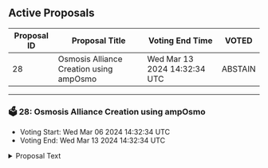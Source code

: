 ## Active Proposals

| Proposal ID | Proposal Title | Voting End Time | VOTED |
|-------------|----------------|-----------------|-------|
| 28 | Osmosis Alliance Creation using ampOsmo | Wed Mar 13 2024 14:32:34 UTC | ABSTAIN |

---

### 🗳 28: Osmosis Alliance Creation using ampOsmo
- Voting Start: Wed Mar 06 2024 14:32:34 UTC
- Voting End: Wed Mar 13 2024 14:32:34 UTC

<details>
<summary>Proposal Text</summary>
 
This proposal aims to create an economic alliance between Migaloo and Osmosis using the ampOsmo liquid staking token developed by Eris Protocol. The Alliance will be allocated 1.25% of the chains inflation. Further, the asset will be subject to an annualized take rate of roughly 10%, distributed to Whale stakers, creating a hedge against volatility..

Vote YES to approve the alliance creation.
Vote NO to disapprove the alliance creation.
Vote NO WITH VETO to disapprove the alliance creation and forfeit the proposal deposits.
Vote ABSTAIN to abstain from the decision.
</details>
